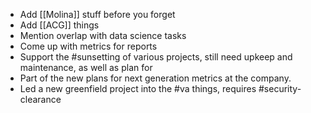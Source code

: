 - Add [[Molina]] stuff before you forget
- Add [[ACG]] things 
- Mention overlap with data science tasks
- Come up with metrics for reports
- Support the #sunsetting of various projects, still need upkeep and maintenance, as well as plan for 
- Part of the new plans for next generation metrics at the company.
- Led a new greenfield project into the #va things, requires #security-clearance